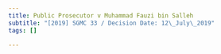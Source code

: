 ```yaml
---
title: Public Prosecutor v Muhammad Fauzi bin Salleh
subtitle: "[2019] SGMC 33 / Decision Date: 12\_July\_2019"
tags: []

---
```

